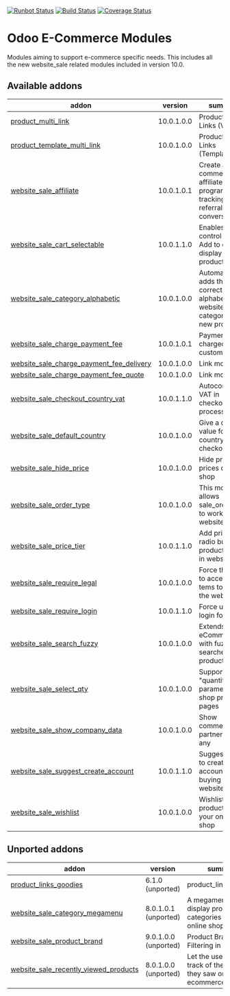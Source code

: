 [![Runbot Status](https://runbot.odoo-community.org/runbot/badge/flat/113/10.0.svg)](https://runbot.odoo-community.org/runbot/repo/github-com-oca-e-commerce-113)
[![Build Status](https://travis-ci.org/OCA/e-commerce.svg?branch=10.0)](https://travis-ci.org/OCA/e-commerce)
[![Coverage Status](https://coveralls.io/repos/OCA/e-commerce/badge.png?branch=10.0)](https://coveralls.io/r/OCA/e-commerce?branch=10.0)

Odoo E-Commerce Modules
=======================

Modules aiming to support e-commerce specific needs. This includes all the new website_sale related modules included in version 10.0.

[//]: # (addons)

Available addons
----------------
addon | version | summary
--- | --- | ---
[product_multi_link](product_multi_link/) | 10.0.1.0.0 | Product Multi Links (Variants)
[product_template_multi_link](product_template_multi_link/) | 10.0.1.0.0 | Product Multi Links (Template)
[website_sale_affiliate](website_sale_affiliate/) | 10.0.1.0.1 | Create an e-commerce affiliate program for the tracking of referrals and conversions.
[website_sale_cart_selectable](website_sale_cart_selectable/) | 10.0.1.1.0 | Enables to control button Add to cart display per product
[website_sale_category_alphabetic](website_sale_category_alphabetic/) | 10.0.1.0.0 | Automatically adds the correct alphabetic website category to all new products
[website_sale_charge_payment_fee](website_sale_charge_payment_fee/) | 10.0.1.0.1 | Payment fee charged to customer
[website_sale_charge_payment_fee_delivery](website_sale_charge_payment_fee_delivery/) | 10.0.1.0.0 | Link module
[website_sale_charge_payment_fee_quote](website_sale_charge_payment_fee_quote/) | 10.0.1.0.0 | Link module
[website_sale_checkout_country_vat](website_sale_checkout_country_vat/) | 10.0.1.1.0 | Autocomplete VAT in checkout process
[website_sale_default_country](website_sale_default_country/) | 10.0.1.0.0 | Give a default value for country at checkout
[website_sale_hide_price](website_sale_hide_price/) | 10.0.1.0.0 | Hide product prices on the shop
[website_sale_order_type](website_sale_order_type/) | 10.0.1.0.0 | This module allows sale_order_type to work with website_sale.
[website_sale_price_tier](website_sale_price_tier/) | 10.0.1.1.0 | Add price tier radio buttons to product pages in website shop
[website_sale_require_legal](website_sale_require_legal/) | 10.0.1.0.0 | Force the user to accept legal tems to buy in the web shop
[website_sale_require_login](website_sale_require_login/) | 10.0.1.1.0 | Force users to login for buying
[website_sale_search_fuzzy](website_sale_search_fuzzy/) | 10.0.1.0.0 | Extends eCommerce with fuzzy searches for product names
[website_sale_select_qty](website_sale_select_qty/) | 10.0.1.0.0 | Support "quantity" URL parameter on shop product pages
[website_sale_show_company_data](website_sale_show_company_data/) | 10.0.1.0.0 | Show commercial partner data if any
[website_sale_suggest_create_account](website_sale_suggest_create_account/) | 10.0.1.1.0 | Suggest users to create an account when buying in the website
[website_sale_wishlist](website_sale_wishlist/) | 10.0.1.0.0 | Wishlist of products in your online shop


Unported addons
---------------
addon | version | summary
--- | --- | ---
[product_links_goodies](product_links_goodies/) | 6.1.0 (unported) | product_links_goodies
[website_sale_category_megamenu](website_sale_category_megamenu/) | 8.0.1.0.1 (unported) | A megamenu to display product categories in the online shop
[website_sale_product_brand](website_sale_product_brand/) | 9.0.1.0.0 (unported) | Product Brand Filtering in Website
[website_sale_recently_viewed_products](website_sale_recently_viewed_products/) | 8.0.1.0.0 (unported) | Let the users keep track of the products they saw on the ecommerce

[//]: # (end addons)
